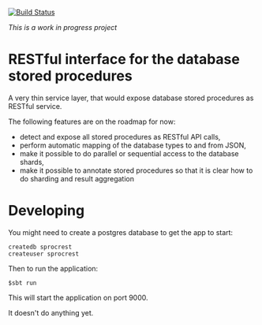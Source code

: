 [![Build Status](https://travis-ci.org/zalando/sprocrest.svg)](https://travis-ci.org/zalando/sprocrest)

*This is a work in progress project*

RESTful interface for the database stored procedures
====================================================

A very thin service layer, that would expose database stored procedures as RESTful service.

The following features are on the roadmap for now:
* detect and expose all stored procedures as RESTful API calls,
* perform automatic mapping of the database types to and from JSON,
* make it possible to do parallel or sequential access to the database shards,
* make it possible to annotate stored procedures so that it is clear how to do sharding and result aggregation


Developing
==========

You might need to create a postgres database to get the app to start:

    createdb sprocrest
    createuser sprocrest

Then to run the application:

    $sbt run

This will start the application on port 9000.

It doesn't do anything yet.

